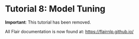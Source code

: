 # Tutorial 8: Model Tuning

**Important**: This tutorial has been removed.

All Flair documentation is now found at: https://flairnlp.github.io/
